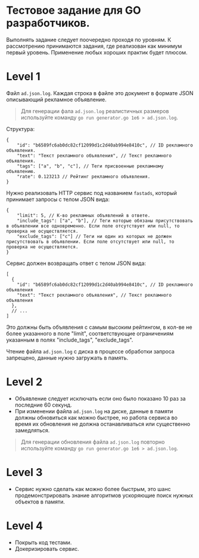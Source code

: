 # Тестовое задание для GO разработчиков.
Выполнять задание следует поочередно проходя по уровням.
К рассмотрению принимаются задания, где реализован как минимум первый уровень.
Применение любых хороших практик будет плюсом.

# Level 1
Файл `ad.json.log`. Каждая строка в файле это документ в формате JSON описывающий рекламное объявление.
> Для генерации фала `ad.json.log` реалистичных размеров используйте команду `go run generator.go 1e6 > ad.json.log`.

Структура:
```json5
{
    "id": "b6589fc6ab0dc82cf12099d1c2d40ab994e8410c", // ID рекламного объявления.
    "text": "Текст рекламного объявления", // Текст рекламного объявления.
    "tags": ["a", "b", "c"], // Теги присвоенные рекламному объявлению.
    "rate": 0.123213 // Рейтинг рекламного объявления.
}
```
Нужно реализовать HTTP сервис под названием `fastads`, который принимает запросы с телом JSON вида:
```json5
{
    "limit": 5, // К-во рекламных объявлений в ответе.
    "include_tags": ["a", "b"], // Теги которые обязаны присутствовать в объявлении все одновременно. Если поле отсутствует или null, то проверка не осуществляется.
    "exclude_tags": ["c"] // Теги ни один из которых не должен присутствовать в объявлении. Если поле отсутствует или null, то проверка не осуществляется.
}
```
Сервис должен возвращать ответ с телом JSON вида:
```json5
[
  {
    "id": "b6589fc6ab0dc82cf12099d1c2d40ab994e8410c", // ID рекламного объявления
    "text": "Текст рекламного объявления", // Текст рекламного объявления
  },
  // ...
]
```
Это должны быть объявления с самым высоким рейтингом, в кол-ве не более указанного в поле "limit",
соответствующие ограничениям указанным в полях "include_tags", "exclude_tags".

Чтение файла `ad.json.log` с диска в процессе обработки запроса запрещено, данные нужно загружать в память.

# Level 2
* Объявление следует исключать если оно было показано 10 раз за последние 60 секунд.
* При изменении файла `ad.json.log` на диске, данные в памяти должны обновиться как можно быстрее,
но работа сервиса во время их обновления не должна останавливаться или существенно замедляться.
> Для генерации обновления файла `ad.json.log` повторно используйте команду `go run generator.go 1e6 > ad.json.log`.

# Level 3
* Сервис нужно сделать как можно более быстрым, это шанс продемонстрировать знание алгоритмов ускоряющие поиск нужных объектов в памяти.

# Level 4
* Покрыть код тестами.
* Докеризировать сервис.